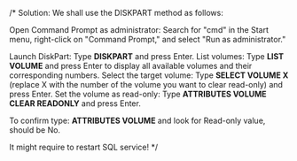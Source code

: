 /*
Solution: We shall use the DISKPART method as follows:

Open Command Prompt as administrator: Search for "cmd" in the Start menu, right-click on "Command Prompt," and select "Run as administrator."

Launch DiskPart: Type **DISKPART** and press Enter.
List volumes: Type **LIST VOLUME** and press Enter to display all available volumes and their corresponding numbers.
Select the target volume: Type **SELECT VOLUME X** (replace X with the number of the volume you want to clear read-only) and press Enter.
Set the volume as read-only: Type **ATTRIBUTES VOLUME CLEAR READONLY** and press Enter.

To confirm type: **ATTRIBUTES VOLUME** and look for Read-only value, should be No.

It might require to restart SQL service!
*/
